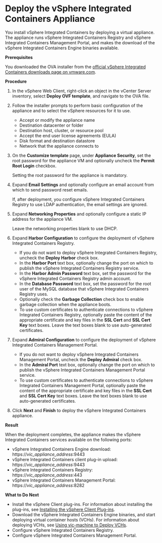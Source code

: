 # Deploy the vSphere Integrated Containers Appliance #

You install vSphere Integrated Containers by deploying a virtual appliance. The appliance runs vSphere Integrated Containers Registry and vSphere Integrated Containers Management Portal, and makes the download of the vSphere Integrated Containers Engine binaries available. 

**Prerequisites**

You downloaded the OVA installer from the [official vSphere Integrated Containers downloads page on vmware.com](http://www.vmware.com/go/download-vic).

**Procedure**

1. In the vSphere Web Client, right-click an object in the vCenter Server inventory, select **Deploy OVF template**, and navigate to the OVA file.
2. Follow the installer prompts to perform basic configuration of the appliance and to select the vSphere resources for it to use. 

    - Accept or modify the appliance name
    - Destination datacenter or folder
    - Destination host, cluster, or resource pool
    - Accept the end user license agreements (EULA)
    - Disk format and destination datastore
    - Network that the appliance connects to

3. On the **Customize template** page, under **Appliance Security**, set the root password for the appliance VM and optionally uncheck the **Permit Root Login** checkbox. 

    Setting the root password for the appliance is mandatory.

4. Expand **Email Settings** and optionally configure an email account from which to send password reset emails.  

    If, after deployment, you configure vSphere Integrated Containers Registry to use LDAP authentication, the email settings are ignored.

5. Expand **Networking Properties** and optionally configure a static IP address for the appliance VM. 

    Leave the networking properties blank to use DHCP.

6. Expand **Harbor Configuration** to configure the deployment of vSphere Integrated Containers Registry. 

    - If you do not want to deploy vSphere Integrated Containers Registry, uncheck the **Deploy Harbor** check box.
    - In the **Harbor Port** text box, optionally change the port on which to publish the vSphere Integrated Containers Registry service.
    - In the **Harbor Admin Password** text box, set the password for the vSphere Integrated Containers Registry admin account.
    - In the **Database Password** text box, set the password for the root user of the MySQL database that vSphere Integrated Containers Registry uses.
    - Optionally check the **Garbage Collection** check box to enable garbage collection when the appliance boots.
    - To use custom certificates to authenticate connections to vSphere Integrated Containers Registry, optionally paste the content of the appropriate certificate and key files in the **SSL Cert** and **SSL Cert Key** text boxes. Leave the text boxes blank to use auto-generated certificates. 

7. Expand **Admiral Configuration** to configure the deployment of vSphere Integrated Containers Management Portal. 

    - If you do not want to deploy vSphere Integrated Containers Management Portal, uncheck the **Deploy Admiral** check box.
    - In the **Admiral Port** text box, optionally change the port on which to publish the vSphere Integrated Containers Management Portal service.
    - To use custom certificates to authenticate connections to vSphere Integrated Containers Management Portal, optionally paste the content of the appropriate certificate and key files in the **SSL Cert** and **SSL Cert Key** text boxes. Leave the text boxes blank to use auto-generated certificates.

8. Click **Next** and **Finish** to deploy the vSphere Integrated Containers appliance.

**Result**

When the deployment completes, the appliance makes the vSphere Integrated Containers services available on the following ports:   

- vSphere Integrated Containers Engine download: https://<i>vic_appliance_address</i>:9443
- vSphere Integrated Containers client plug-in upload: https://<i>vic_appliance_address</i>:9443
- vSphere Integrated Containers Registry: https://<i>vic_appliance_address</i>:443
- vSphere Integrated Containers Management Portal: https://<i>vic_appliance_address</i>:8282

**What to Do Next** 

- Install the vSphere Client plug-ins. For information about installing the plug-ins, see [Installing the vSphere Client Plug-ins](vic_vsphere_admin/install_vic_plugin.md).
- Download the vSphere Integrated Containers Engine binaries, and start deploying virtual container hosts (VCHs). For information about deploying VCHs, see [Using vic-machine to Deploy VCHs](vic_vsphere_admin/deploy_vch.md).
- Configure vSphere Integrated Containers Registry.
- Configure vSphere Integrated Containers Management Portal.

